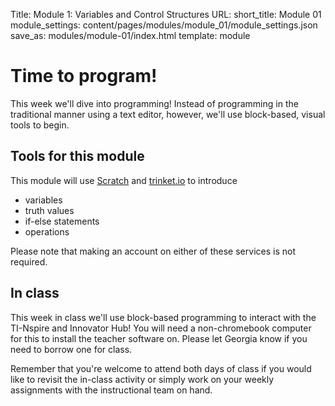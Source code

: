 Title: Module 1: Variables and Control Structures
URL:
short_title: Module 01
module_settings: content/pages/modules/module_01/module_settings.json
save_as: modules/module-01/index.html
template: module

# Time to program!

This week we'll dive into programming! Instead of programming in the
traditional manner using a text editor, however, we'll use block-based,
visual tools to begin.

## Tools for this module

This module will use [Scratch](https://scratch.mit.edu/) and
[trinket.io](https://trinket.io/) to introduce

- variables
- truth values
- if-else statements
- operations

Please note that making an account on either of these services is not
required.

## In class

This week in class we'll use block-based programming to interact with
the TI-Nspire and Innovator Hub! You will need a non-chromebook computer
for this to install the teacher software on. Please let Georgia know if
you need to borrow one for class.

Remember that you're welcome to attend both days of class if you would like
to revisit the in-class activity or simply work on your weekly assignments
with the instructional team on hand.